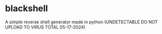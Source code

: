# blackshell
A simple reverse shell generator made in python (UNDETECTABLE DO NOT UPLOAD TO VIRUS TOTAL 05-17-2024)
